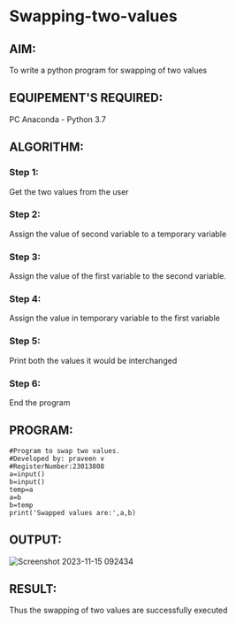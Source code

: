 # Swapping-two-values
## AIM:
To write a python program for swapping of two values
## EQUIPEMENT'S REQUIRED: 
PC
Anaconda - Python 3.7
## ALGORITHM: 
### Step 1:
Get the two values from the user
### Step 2: 
Assign the value of second variable to a temporary variable 
### Step 3: 
Assign the value of the first variable to the second variable.
### Step 4:  
Assign the value in temporary variable to the first variable
### Step 5: 
Print both the values it would be interchanged
### Step 6: 
End the program
## PROGRAM:
```
#Program to swap two values.
#Developed by: praveen v 
#RegisterNumber:23013808
a=input()
b=input()
temp=a
a=b
b=temp
print('Swapped values are:',a,b)
```
## OUTPUT:
![Screenshot 2023-11-15 092434](https://github.com/praveenv23013808/Swapping-two-values/assets/145824728/c836b6fe-1a94-41cb-9432-62bde24f2036)


## RESULT:
Thus the swapping of two values are successfully executed



